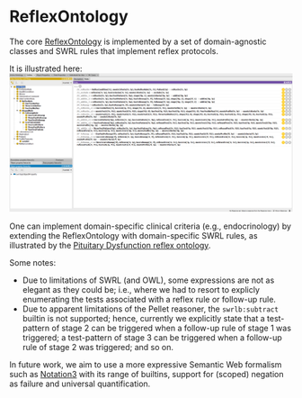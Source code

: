 # ReflexOntology

The core [ReflexOntology](https://github.com/william-vw/ReflexOntology/blob/main/reflex-ontology.owl) is implemented by a set of domain-agnostic classes and SWRL rules that implement reflex protocols. 

It is illustrated here: ![Reflex ontology (Protege)](reflex-ontology.png "Reflex Ontology")

One can implement domain-specific clinical criteria (e.g., endocrinology) by extending the ReflexOntology with domain-specific SWRL rules, as illustrated by the [Pituitary Dysfunction reflex ontology](https://github.com/william-vw/ReflexOntology/blob/main/pituitary-reflex-ontology.owl).

Some notes:
- Due to limitations of SWRL (and OWL), some expressions are not as elegant as they could be; i.e., where we had to resort to explicly enumerating the tests associated with a reflex rule or follow-up rule.
- Due to apparent limitations of the Pellet reasoner, the `swrlb:subtract` builtin is not supported; hence, currently we explicitly state that a test-pattern of stage 2 can be triggered when a follow-up rule of stage 1 was triggered; a test-pattern of stage 3 can be triggered when a follow-up rule of stage 2 was triggered; and so on.

In future work, we aim to use a more expressive Semantic Web formalism such as <a href="https://github.com/w3c/N3">Notation3</a> with its range of builtins, support for (scoped) negation as failure and universal quantification.
